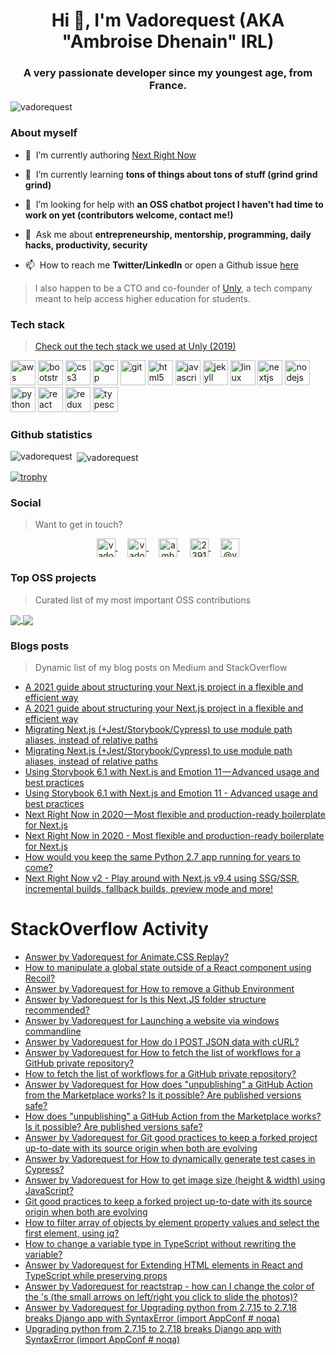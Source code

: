<h1 align="center">Hi 👋, I'm Vadorequest (AKA "Ambroise Dhenain" IRL)</h1>
<h3 align="center">A very passionate developer since my youngest age, from France.</h3>

<p align="left">
  <img src="https://komarev.com/ghpvc/?username=vadorequest" alt="vadorequest" />
</p>

### About myself

- 🔭&nbsp;&nbsp;I’m currently authoring [Next Right Now](https://github.com/UnlyEd/next-right-now)

- 🌱&nbsp;&nbsp;I’m currently learning **tons of things about tons of stuff (grind grind grind)**

- 🤝&nbsp;&nbsp;I’m looking for help with **an OSS chatbot project I haven't had time to work on yet (contributors welcome, contact me!)**

- 💬&nbsp;&nbsp;Ask me about **entrepreneurship, mentorship, programming, daily hacks, productivity, security**

- 📫&nbsp;&nbsp;How to reach me **Twitter/LinkedIn** or open a Github issue [here](https://github.com/Vadorequest/Vadorequest/issues?q=is%3Aissue+is%3Aopen+sort%3Aupdated-desc)

> I also happen to be a CTO and co-founder of [Unly](https://unly.org/), a tech company meant to help access higher education for students.

### Tech stack

> [Check out the tech stack we used at Unly (2019)](https://stackshare.io/unly/2019)

<p align="left">
  <img src="https://devicons.github.io/devicon/devicon.git/icons/amazonwebservices/amazonwebservices-original-wordmark.svg" alt="aws" width="40" height="40"/> 
  <img src="https://devicons.github.io/devicon/devicon.git/icons/bootstrap/bootstrap-plain.svg" alt="bootstrap" width="40" height="40"/> 
  <img src="https://devicons.github.io/devicon/devicon.git/icons/css3/css3-original-wordmark.svg" alt="css3" width="40" height="40"/> 
  <img src="https://www.vectorlogo.zone/logos/google_cloud/google_cloud-icon.svg" alt="gcp" width="40" height="40"/> 
  <img src="https://www.vectorlogo.zone/logos/git-scm/git-scm-icon.svg" alt="git" width="40" height="40"/> 
  <img src="https://devicons.github.io/devicon/devicon.git/icons/html5/html5-original-wordmark.svg" alt="html5" width="40" height="40"/> 
  <img src="https://devicons.github.io/devicon/devicon.git/icons/javascript/javascript-original.svg" alt="javascript" width="40" height="40"/> 
  <img src="https://www.vectorlogo.zone/logos/jekyllrb/jekyllrb-icon.svg" alt="jekyll" width="40" height="40"/> 
  <img src="https://devicons.github.io/devicon/devicon.git/icons/linux/linux-original.svg" alt="linux" width="40" height="40"/> 
  <img src="https://cdn.worldvectorlogo.com/logos/nextjs-3.svg" alt="nextjs" width="40" height="40"/> 
  <img src="https://devicons.github.io/devicon/devicon.git/icons/nodejs/nodejs-original-wordmark.svg" alt="nodejs" width="40" height="40"/> 
  <img src="https://devicons.github.io/devicon/devicon.git/icons/python/python-original.svg" alt="python" width="40" height="40"/> 
  <img src="https://devicons.github.io/devicon/devicon.git/icons/react/react-original-wordmark.svg" alt="react" width="40" height="40"/> 
  <img src="https://devicons.github.io/devicon/devicon.git/icons/redux/redux-original.svg" alt="redux" width="40" height="40"/> 
  <img src="https://devicons.github.io/devicon/devicon.git/icons/typescript/typescript-original.svg" alt="typescript" width="40" height="40"/>
</p>

### Github statistics

<p>
  <img align="left" src="https://github-readme-stats.vercel.app/api/top-langs/?username=vadorequest&layout=compact&hide=php,smarty&bg_color=30,e96443,904e95&title_color=fff&text_color=fff" alt="vadorequest" />&nbsp;<img align="center" src="https://github-readme-stats.vercel.app/api?username=vadorequest&show_icons=true&count_private=true&show_icons=true&hide=php&bg_color=30,e96443,904e95&title_color=fff&text_color=fff" alt="vadorequest" />
</p>

[![trophy](https://github-profile-trophy.vercel.app/?username=vadorequest)](https://github.com/ryo-ma/github-profile-trophy)


### Social

> Want to get in touch?

<p align="center">
  <a href="https://dev.to/vadorequest" target="blank">
    <img align="center" src="https://cdn.jsdelivr.net/npm/simple-icons@3.0.1/icons/dev-dot-to.svg" alt="vadorequest" height="30" width="30" />
  </a>&nbsp;&nbsp;&nbsp;
  <a href="https://twitter.com/vadorequest" target="blank">
    <img align="center" src="https://cdn.jsdelivr.net/npm/simple-icons@3.0.1/icons/twitter.svg" alt="vadorequest" height="30" width="30" />
  </a>&nbsp;&nbsp;&nbsp;
  <a href="https://linkedin.com/in/ambroise-dhenain" target="blank">
    <img align="center" src="https://cdn.jsdelivr.net/npm/simple-icons@3.0.1/icons/linkedin.svg" alt="ambroise-dhenain" height="30" width="30" />
  </a>&nbsp;&nbsp;&nbsp;
  <a href="https://stackoverflow.com/users/2391795" target="blank">
    <img align="center" src="https://cdn.jsdelivr.net/npm/simple-icons@3.0.1/icons/stackoverflow.svg" alt="2391795" height="30" width="30" />
  </a>&nbsp;&nbsp;&nbsp;
  <a href="https://medium.com/@vadorequest" target="blank">
    <img align="center" src="https://cdn.jsdelivr.net/npm/simple-icons@3.0.1/icons/medium.svg" alt="@vadorequest" height="30" width="30" />
  </a>
</p>

### Top OSS projects

> Curated list of my most important OSS contributions

<a href="https://github.com/UnlyEd/next-right-now">
  <img align="center" src="https://github-readme-stats.vercel.app/api/pin/?username=unlyed&repo=next-right-now" />
</a>

<a href="https://github.com/UnlyEd/next-typescript-api-zeit-boilerplate">
  <img align="center" src="https://github-readme-stats.vercel.app/api/pin/?username=unlyed&repo=next-typescript-api-zeit-boilerplate" />
</a>


### Blogs posts

> Dynamic list of my blog posts on Medium and StackOverflow

<!-- BLOG-POST-LIST:START -->
- [A 2021 guide about structuring your Next.js project in a flexible and efficient way](https://medium.com/unly-org/a-2021-guide-about-structuring-your-next-js-project-in-a-flexible-and-efficient-way-b5459a2a946e?source=rss-3e4790365c74------2)
- [A 2021 guide about structuring your Next.js project in a flexible and efficient way](https://dev.to/vadorequest/a-2021-guide-about-structuring-your-next-js-project-in-a-flexible-and-efficient-way-472)
- [Migrating Next.js (+Jest/Storybook/Cypress) to use module path aliases, instead of relative paths](https://medium.com/unly-org/migrating-next-js-jest-storybook-cypress-to-use-module-path-aliases-instead-of-relative-paths-5b7d62c5e9cb?source=rss-3e4790365c74------2)
- [Migrating Next.js (+Jest/Storybook/Cypress) to use module path aliases, instead of relative paths](https://dev.to/vadorequest/migrating-next-js-jest-storybook-cypress-to-use-module-path-aliases-instead-of-relative-paths-d9a)
- [Using Storybook 6.1 with Next.js and Emotion 11 — Advanced usage and best practices](https://medium.com/unly-org/using-storybook-6-1-with-next-js-and-emotion-11-advanced-usage-and-best-practices-77a73db46bdb?source=rss-3e4790365c74------2)
- [Using Storybook 6.1 with Next.js and Emotion 11 - Advanced usage and best practices](https://dev.to/vadorequest/using-storybook-6-1-with-next-js-and-emotion-11-advanced-usage-and-best-practices-263h)
- [Next Right Now in 2020 — Most flexible and production-ready boilerplate for Next.js](https://medium.com/unly-org/next-right-now-in-2020-most-flexible-and-production-ready-boilerplate-for-next-js-c7e39bf1474?source=rss-3e4790365c74------2)
- [Next Right Now in 2020 - Most flexible and production-ready boilerplate for Next.js](https://dev.to/vadorequest/next-right-now-in-2020-most-flexible-and-production-ready-boilerplate-for-next-js-3hkk)
- [How would you keep the same Python 2.7 app running for years to come?](https://dev.to/vadorequest/how-would-you-keep-the-same-python-2-7-app-running-for-years-to-come-2bj)
- [Next Right Now v2 - Play around with Next.js v9.4 using SSG/SSR, incremental builds, fallback builds, preview mode and more!](https://dev.to/vadorequest/next-right-now-v2-play-around-with-next-js-v9-4-using-ssg-ssr-incremental-builds-fallback-builds-preview-mode-and-more-ood)
<!-- BLOG-POST-LIST:END -->

# StackOverflow Activity
<!-- STACKOVERFLOW:START -->
- [Answer by Vadorequest for Animate.CSS Replay?](https://stackoverflow.com/questions/12399145/animate-css-replay/66122204#66122204)
- [How to manipulate a global state outside of a React component using Recoil?](https://stackoverflow.com/questions/66107118/how-to-manipulate-a-global-state-outside-of-a-react-component-using-recoil)
- [Answer by Vadorequest for How to remove a Github Environment](https://stackoverflow.com/questions/53452910/how-to-remove-a-github-environment/65869548#65869548)
- [Answer by Vadorequest for Is this Next.JS folder structure recommended?](https://stackoverflow.com/questions/53854104/is-this-next-js-folder-structure-recommended/65829531#65829531)
- [Answer by Vadorequest for Launching a website via windows commandline](https://stackoverflow.com/questions/3739327/launching-a-website-via-windows-commandline/65643034#65643034)
- [Answer by Vadorequest for How do I POST JSON data with cURL?](https://stackoverflow.com/questions/7172784/how-do-i-post-json-data-with-curl/65509003#65509003)
- [Answer by Vadorequest for How to fetch the list of workflows for a GitHub private repository?](https://stackoverflow.com/questions/65440951/how-to-fetch-the-list-of-workflows-for-a-github-private-repository/65458186#65458186)
- [How to fetch the list of workflows for a GitHub private repository?](https://stackoverflow.com/questions/65440951/how-to-fetch-the-list-of-workflows-for-a-github-private-repository)
- [Answer by Vadorequest for How does "unpublishing" a GitHub Action from the Marketplace works? Is it possible? Are published versions safe?](https://stackoverflow.com/questions/65319710/how-does-unpublishing-a-github-action-from-the-marketplace-works-is-it-possib/65357990#65357990)
- [How does "unpublishing" a GitHub Action from the Marketplace works? Is it possible? Are published versions safe?](https://stackoverflow.com/questions/65319710/how-does-unpublishing-a-github-action-from-the-marketplace-works-is-it-possib)
- [Answer by Vadorequest for Git good practices to keep a forked project up-to-date with its source origin when both are evolving](https://stackoverflow.com/questions/64483037/git-good-practices-to-keep-a-forked-project-up-to-date-with-its-source-origin-wh/65066272#65066272)
- [Answer by Vadorequest for How to dynamically generate test cases in Cypress?](https://stackoverflow.com/questions/63114302/how-to-dynamically-generate-test-cases-in-cypress/65066133#65066133)
- [Answer by Vadorequest for How to get image size (height & width) using JavaScript?](https://stackoverflow.com/questions/623172/how-to-get-image-size-height-width-using-javascript/64694446#64694446)
- [Git good practices to keep a forked project up-to-date with its source origin when both are evolving](https://stackoverflow.com/questions/64483037/git-good-practices-to-keep-a-forked-project-up-to-date-with-its-source-origin-wh)
- [How to filter array of objects by element property values and select the first element, using jq?](https://stackoverflow.com/questions/64402825/how-to-filter-array-of-objects-by-element-property-values-and-select-the-first-e)
- [How to change a variable type in TypeScript without rewriting the variable?](https://stackoverflow.com/questions/64291672/how-to-change-a-variable-type-in-typescript-without-rewriting-the-variable)
- [Answer by Vadorequest for Extending HTML elements in React and TypeScript while preserving props](https://stackoverflow.com/questions/40731352/extending-html-elements-in-react-and-typescript-while-preserving-props/64262280#64262280)
- [Answer by Vadorequest for reactstrap - how can I change the color of the <CarouselControl> 's (the small arrows on left/right you click to slide the photos)?](https://stackoverflow.com/questions/59708901/reactstrap-how-can-i-change-the-color-of-the-carouselcontrol-s-the-small-a/63101076#63101076)
- [Answer by Vadorequest for Upgrading python from 2.7.15 to 2.7.18 breaks Django app with SyntaxError (import AppConf # noqa)](https://stackoverflow.com/questions/62814582/upgrading-python-from-2-7-15-to-2-7-18-breaks-django-app-with-syntaxerror-impor/62816654#62816654)
- [Upgrading python from 2.7.15 to 2.7.18 breaks Django app with SyntaxError (import AppConf # noqa)](https://stackoverflow.com/questions/62814582/upgrading-python-from-2-7-15-to-2-7-18-breaks-django-app-with-syntaxerror-impor)
<!-- STACKOVERFLOW:END -->
